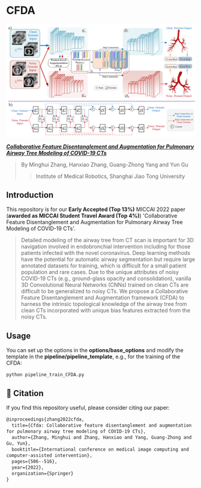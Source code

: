  # CFDA

<div align=center><img src="figs/main%20framework.png"></div>

[**_Collaborative Feature Disentanglement and Augmentation for Pulmonary Airway Tree Modeling of COVID-19 CTs_**](https://link.springer.com/chapter/10.1007/978-3-031-16431-6_48)

> By Minghui Zhang, Hanxiao Zhang, Guang-Zhong Yang and Yun Gu
>> Institute of Medical Robotics, Shanghai Jiao Tong University
## Introduction
This repository is for our **Early Accepted (Top 13%)** MICCAI 2022 paper (**awarded as MICCAI Student Travel Award (Top 4%)**) 'Collaborative Feature Disentanglement and Augmentation for Pulmonary Airway Tree Modeling of COVID-19 CTs'.

> Detailed modeling of the airway tree from CT scan is important for 3D navigation involved in endobronchial intervention including for those patients infected with the novel coronavirus. Deep learning methods have the potential for automatic airway segmentation but require large annotated datasets for training, which is difficult for a small patient population and rare cases. Due to the unique attributes of noisy COVID-19 CTs (e.g., ground-glass opacity and consolidation), vanilla 3D Convolutional Neural Networks (CNNs) trained on clean CTs are difficult to be generalized to noisy CTs. We propose a Collaborative Feature Disentanglement and Augmentation framework (CFDA) to harness the intrinsic topological knowledge of the airway tree from clean CTs incorporated with unique bias features extracted from the noisy CTs.

## Usage
You can set up the options in the **options/base_options** and modify the template in the **pipeline/pipeline_template**, 
e.g., for the training of the CFDA:

```
python pipeline_train_CFDA.py
```

## 📝 Citation
If you find this repository useful, please consider citing our paper:
```
@inproceedings{zhang2022cfda,
  title={Cfda: Collaborative feature disentanglement and augmentation for pulmonary airway tree modeling of COVID-19 CTs},
  author={Zhang, Minghui and Zhang, Hanxiao and Yang, Guang-Zhong and Gu, Yun},
  booktitle={International conference on medical image computing and computer-assisted intervention},
  pages={506--516},
  year={2022},
  organization={Springer}
}
```

